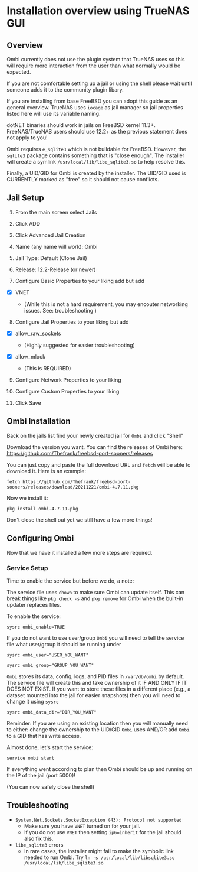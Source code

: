 # Installation overview using TrueNAS GUI
## Overview
Ombi currently does not use the plugin system that TrueNAS uses so this will require more interaction from the user than what normally would be expected.

If you are not comfortable setting up a jail or using the shell please wait until someone adds it to the community plugin libary.

If you are installing from base FreeBSD you can adopt this guide as an general overview. TrueNAS uses `iocage` as jail manager so jail properties listed here will use its variable naming.

dotNET binaries should work in jails on FreeBSD kernel 11.3+. FreeNAS/TrueNAS users should use 12.2+ as the previous statement does not apply to you!

Ombi requires `e_sqlite3` which is not buildable for FreeBSD. However, the `sqlite3` package contains something that is "close enough". The installer will create a symlink `/usr/local/lib/libe_sqlite3.so` to help resolve this.

Finally, a UID/GID for Ombi is created by the installer. The UID/GID used is CURRENTLY marked as "free" so it should not cause conflicts.

## Jail Setup
1. From the main screen select Jails

2. Click ADD

3. Click Advanced Jail Creation

4. Name (any name will work): Ombi

5. Jail Type: Default (Clone Jail)

6. Release: 12.2-Release (or newer)

7. Configure Basic Properties to your liking add but add

- [x] VNET

  - (While this is not a hard requirement, you may encouter networking issues. See: troubleshooting )

8. Configure Jail Properties to your liking but add
- [x] allow_raw_sockets

  - (Highly suggested for easier troubleshooting)
  
- [x] allow_mlock

  - (This is REQUIRED)
  
9. Configure Network Properties to your liking

10. Configure Custom Properties to your liking

11. Click Save

## Ombi Installation

Back on the jails list find your newly created jail for `Ombi` and click "Shell"

Download the version you want. You can find the releases of Ombi here: https://github.com/Thefrank/freebsd-port-sooners/releases

You can just copy and paste the full download URL and `fetch` will be able to download it. Here is an example:

`fetch https://github.com/Thefrank/freebsd-port-sooners/releases/download/20211221/ombi-4.7.11.pkg`

Now we install it:

`pkg install ombi-4.7.11.pkg`

Don't close the shell out yet we still have a few more things!

## Configuring Ombi

Now that we have it installed a few more steps are required.

### Service Setup

Time to enable the service but before we do, a note:

The service file uses `chown` to make sure Ombi can update itself. This can break things like `pkg check -s` and `pkg remove` for Ombi when the built-in updater replaces files.

To enable the service:

`sysrc ombi_enable=TRUE`

If you do not want to use user/group `Ombi` you will need to tell the service file what user/group it should be running under

`sysrc ombi_user="USER_YOU_WANT"`

`sysrc ombi_group="GROUP_YOU_WANT"`

`Ombi` stores its data, config, logs, and PID files in `/var/db/ombi` by default. The service file will create this and take ownership of it IF AND ONLY IF IT DOES NOT EXIST. If you want to store these files in a different place (e.g., a dataset mounted into the jail for easier snapshots) then you will need to change it using `sysrc`

`sysrc ombi_data_dir="DIR_YOU_WANT"`

Reminder: If you are using an existing location then you will manually need to either: change the ownership to the UID/GID `Ombi` uses AND/OR add `Ombi` to a GID that has write access.

Almost done, let's start the service:

`service ombi start`

If everything went according to plan then Ombi should be up and running on the IP of the jail (port 5000)!

(You can now safely close the shell)


## Troubleshooting
 - `System.Net.Sockets.SocketException (43): Protocol not supported`
   - Make sure you have `VNET` turned on for your jail.
   - If you do not use `VNET` then setting `ip6=inherit` for the jail should also fix this.
 - `libe_sqlite3` errors
   - In rare cases, the installer might fail to make the symbolic link needed to run Ombi. Try `ln -s /usr/local/lib/libsqlite3.so /usr/local/lib/libe_sqlite3.so`
